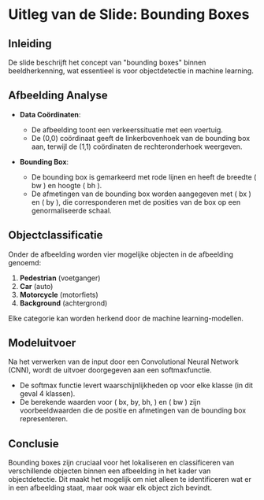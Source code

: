 # Uitleg van de Slide: Bounding Boxes

## Inleiding
De slide beschrijft het concept van "bounding boxes" binnen beeldherkenning, wat essentieel is voor objectdetectie in machine learning.

## Afbeelding Analyse
- **Data Coördinaten**:
  - De afbeelding toont een verkeerssituatie met een voertuig. 
  - De (0,0) coördinaat geeft de linkerbovenhoek van de bounding box aan, terwijl de (1,1) coördinaten de rechteronderhoek weergeven.
  
- **Bounding Box**:
  - De bounding box is gemarkeerd met rode lijnen en heeft de breedte \( bw \) en hoogte \( bh \).
  - De afmetingen van de bounding box worden aangegeven met \( bx \) en \( by \), die corresponderen met de posities van de box op een genormaliseerde schaal.

## Objectclassificatie
Onder de afbeelding worden vier mogelijke objecten in de afbeelding genoemd:
1. **Pedestrian** (voetganger)
2. **Car** (auto)
3. **Motorcycle** (motorfiets)
4. **Background** (achtergrond)

Elke categorie kan worden herkend door de machine learning-modellen.

## Modeluitvoer
Na het verwerken van de input door een Convolutional Neural Network (CNN), wordt de uitvoer doorgegeven aan een softmaxfunctie.
- De softmax functie levert waarschijnlijkheden op voor elke klasse (in dit geval 4 klassen).
- De berekende waarden voor \( bx, by, bh, \) en \( bw \) zijn voorbeeldwaarden die de positie en afmetingen van de bounding box representeren.

## Conclusie
Bounding boxes zijn cruciaal voor het lokaliseren en classificeren van verschillende objecten binnen een afbeelding in het kader van objectdetectie. Dit maakt het mogelijk om niet alleen te identificeren wat er in een afbeelding staat, maar ook waar elk object zich bevindt.